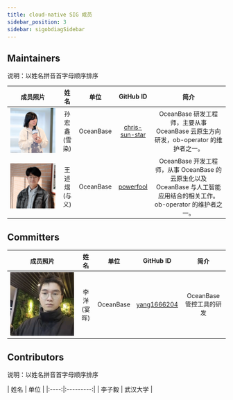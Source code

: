 ```yaml
---
title: cloud-native SIG 成员
sidebar_position: 3
sidebar: sigobdiagSidebar
---
```


## Maintainers
说明：以姓名拼音首字母顺序排序

<div class="team-members-table">

| 成员照片 | 姓名 | 单位 | GitHub ID |简介|
|:----:|:----:|:---------:|:----:|:----:|
|![孙宏鑫(雪染)](/img/sig/cloud-native/member/sunhongxin.png "孙宏鑫(雪染)") | <span class="name-column">孙宏鑫(雪染)</span> | <span class="company-column">OceanBase</span> | <span class="github-id-column"><a href="https://github.com/chris-sun-star" target="_blank">chris-sun-star</a></span> |OceanBase 研发工程师，主要从事 OceanBase 云原生方向研发，ob-operator 的维护者之一。|
|![王述熠(与义)](/img/sig/cloud-native/member/yuyi.png "王述熠(与义)") | <span class="name-column">王述熠(与义)</span> | <span class="company-column">OceanBase</span> | <span class="github-id-column"><a href="https://github.com/powerfooI" target="_blank">powerfooI</a></span> |OceanBase 开发工程师，从事 OceanBase 的云原生化以及OceanBase 与人工智能应用结合的相关工作。ob-operator 的维护者之一。|

</div>

## Committers

<div class="team-members-table">

| 成员照片 | 姓名 | 单位 | GitHub ID |简介|
|:----:|:----:|:---------:|:----:|:----:|
|![李洋(宴晖)](/img/sig/cloud-native/member/yanhui.png "李洋(宴晖)") | <span class="name-column">李洋(宴晖)</span> | <span class="company-column">OceanBase</span> | <span class="github-id-column"><a href="https://github.com/yang1666204" target="_blank">yang1666204</a></span> |OceanBase 管控工具的研发|

</div>

## Contributors

说明：以姓名拼音首字母顺序排序
<div class="team-members-table">
| 姓名 | 单位 | 
|:----:|:---------:|
| <span class="name-column">李子毅</span> | <span class="company-column">武汉大学</span> |

</div>